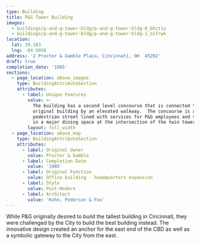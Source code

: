 ```yaml
---
type: Building
title: P&G Tower Building
images:
  - buildings/p-and-g-tower-bldg/p-and-g-tower-bldg-0_bhct1u
  - buildings/p-and-g-tower-bldg/p-and-g-tower-bldg-1_oifrwk
location:
  lat: 39.103
  lng: -84.5056
address: '2 Procter & Gamble Plaza, Cincinnati, OH  45202'
draft: true
completion_date: '1985'
sections:
  - page_location: above_images
    type: BuildingAttributeSection
    attributes:
      - label: Unique Features
        value: >-
          The building has a second level concourse that is connected to the
          original building by an elevated walkway.  The concourse is a
          pedestrian street lined with services for P&G employees and terminates
          in a major dining space at the intersection of the twin towers.
        layout: full_width
  - page_location: above_map
    type: BuildingAttributeSection
    attributes:
      - label: Original Owner
        value: Procter & Gamble
      - label: Completion Date
        value: '1985'
      - label: Original Function
        value: Office building - headquarters expansion
      - label: Style
        value: Post-Modern
      - label: Architect
        value: 'Kohn, Pederson & Fox'
---
```


While P&G originally desired to build the tallest building in Cincinnati, they were challenged by the City to build the best building instead. The innovative design created an anchor for the east end of the CBD as well as a symbolic gateway to the City from the east.
